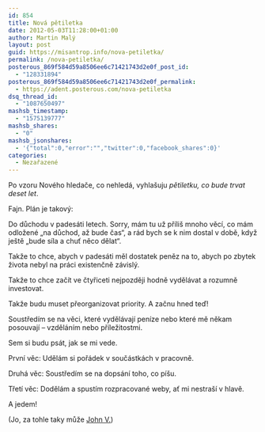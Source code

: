 ```yaml
---
id: 854
title: Nová pětiletka
date: 2012-05-03T11:28:00+01:00
author: Martin Malý
layout: post
guid: https://misantrop.info/nova-petiletka/
permalink: /nova-petiletka/
posterous_869f584d59a8506ee6c71421743d2e0f_post_id:
  - "128331894"
posterous_869f584d59a8506ee6c71421743d2e0f_permalink:
  - https://adent.posterous.com/nova-petiletka
dsq_thread_id:
  - "1087650497"
mashsb_timestamp:
  - "1575139777"
mashsb_shares:
  - "0"
mashsb_jsonshares:
  - '{"total":0,"error":"","twitter":0,"facebook_shares":0}'
categories:
  - Nezařazené
---
```

Po vzoru Nov&eacute;ho hledače, co nehled&aacute;, vyhla&scaron;uju _pětiletku, co bude trvat deset let_.

Fajn. Pl&aacute;n je takov&yacute;:

Do důchodu v pades&aacute;ti letech. Sorry, m&aacute;m tu už př&iacute;li&scaron; mnoho věc&iacute;, co m&aacute;m odložen&eacute; &#8222;na důchod, až bude čas&#8220;, a r&aacute;d bych se k nim dostal v době, když je&scaron;tě &#8222;bude s&iacute;la a chuť něco dělat&#8220;.

Takže to chce, abych v pades&aacute;ti měl dostatek peněz na to, abych po zbytek života nebyl na pr&aacute;ci existenčně z&aacute;visl&yacute;.

Takže to chce zač&iacute;t ve čtyřiceti nejpozději hodně vyděl&aacute;vat a rozumně investovat.

Takže budu muset přeorganizovat priority. A začnu hned teď!

Soustřed&iacute;m se na věci, kter&eacute; vyděl&aacute;vaj&iacute; pen&iacute;ze nebo kter&eacute; mě někam posouvaj&iacute; &#8211; vzděl&aacute;n&iacute;m nebo př&iacute;ležitostmi.

Sem si budu ps&aacute;t, jak se mi vede.

Prvn&iacute; věc: Uděl&aacute;m si poř&aacute;dek v souč&aacute;stk&aacute;ch v pracovně.

Druh&aacute; věc: Soustřed&iacute;m se na dops&aacute;n&iacute; toho, co p&iacute;&scaron;u.

Třet&iacute; věc: Doděl&aacute;m a spust&iacute;m rozpracovan&eacute; weby, ať mi nestra&scaron;&iacute; v hlavě.

A jedem!

(Jo, za tohle taky může [John V.](https://podnikanivusa.com))